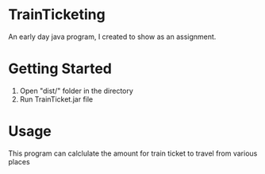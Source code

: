 # TrainTicketing
An early day java program, I created to show as an assignment.

Getting Started
================

1. Open "dist/" folder in the directory
2. Run TrainTicket.jar file

Usage
=====
This program can calclulate the amount for train ticket to travel from various places
